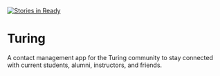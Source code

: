 [![Stories in Ready](https://badge.waffle.io/jasonpilz/Turing.png?label=ready&title=Ready)](https://waffle.io/jasonpilz/Turing)
# Turing

A contact management app for the Turing community to stay connected with current students, alumni, instructors, and friends.
